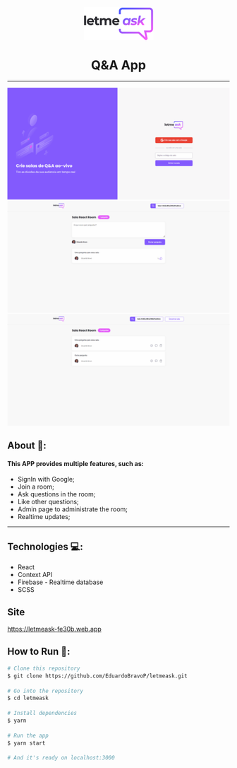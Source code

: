 <div align="center">
  <img align="center" src="./public/logo.png" alt="letmeask">
  <h1 align="center">Q&A App</h1>
  <hr />
</div>

<img src="./public/record.gif" alt="letmeask">
<img src="./public/record2.gif" alt="letmeask">
<img src="./public/record3.gif" alt="letmeask">

## About 🔎:
#### This APP provides multiple features, such as:
- SignIn with Google;
- Join a room;
- Ask questions in the room;
- Like other questions;
- Admin page to administrate the room;
- Realtime updates;
<hr />

## Technologies 💻:
- React
- Context API
- Firebase - Realtime database
- SCSS

## Site
https://letmeask-fe30b.web.app

## How to Run 🚀:
```bash
# Clone this repository
$ git clone https://github.com/EduardoBravoP/letmeask.git

# Go into the repository
$ cd letmeask

# Install dependencies
$ yarn

# Run the app
$ yarn start

# And it's ready on localhost:3000
```
